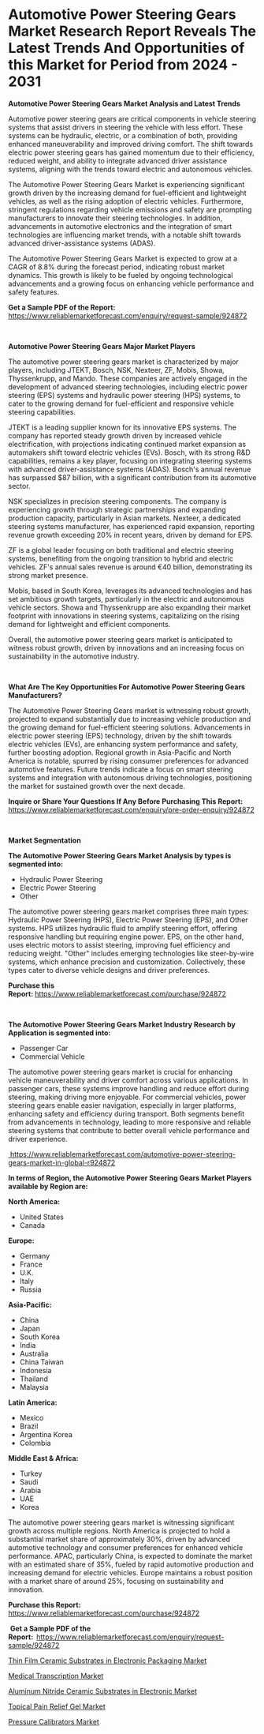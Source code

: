 <p><h1>Automotive Power Steering Gears Market Research Report Reveals The Latest Trends And Opportunities of this Market for Period from 2024 - 2031</h1></p><p><strong>Automotive Power Steering Gears Market Analysis and Latest Trends</strong></p>
<p><p>Automotive power steering gears are critical components in vehicle steering systems that assist drivers in steering the vehicle with less effort. These systems can be hydraulic, electric, or a combination of both, providing enhanced maneuverability and improved driving comfort. The shift towards electric power steering gears has gained momentum due to their efficiency, reduced weight, and ability to integrate advanced driver assistance systems, aligning with the trends toward electric and autonomous vehicles.</p><p>The Automotive Power Steering Gears Market is experiencing significant growth driven by the increasing demand for fuel-efficient and lightweight vehicles, as well as the rising adoption of electric vehicles. Furthermore, stringent regulations regarding vehicle emissions and safety are prompting manufacturers to innovate their steering technologies. In addition, advancements in automotive electronics and the integration of smart technologies are influencing market trends, with a notable shift towards advanced driver-assistance systems (ADAS).</p><p>The Automotive Power Steering Gears Market is expected to grow at a CAGR of 8.8% during the forecast period, indicating robust market dynamics. This growth is likely to be fueled by ongoing technological advancements and a growing focus on enhancing vehicle performance and safety features.</p></p>
<p><strong>Get a Sample PDF of the Report:&nbsp;</strong> <a href="https://www.reliablemarketforecast.com/enquiry/request-sample/924872?utm_campaign=1102&utm_medium=2&utm_source=Github&utm_content=ia&utm_term=02102024&utm_id=automotive-power-steering-gears">https://www.reliablemarketforecast.com/enquiry/request-sample/924872</a></p>
<p>&nbsp;</p>
<p><strong>Automotive Power Steering Gears Major Market Players</strong></p>
<p><p>The automotive power steering gears market is characterized by major players, including JTEKT, Bosch, NSK, Nexteer, ZF, Mobis, Showa, Thyssenkrupp, and Mando. These companies are actively engaged in the development of advanced steering technologies, including electric power steering (EPS) systems and hydraulic power steering (HPS) systems, to cater to the growing demand for fuel-efficient and responsive vehicle steering capabilities.</p><p>JTEKT is a leading supplier known for its innovative EPS systems. The company has reported steady growth driven by increased vehicle electrification, with projections indicating continued market expansion as automakers shift toward electric vehicles (EVs). Bosch, with its strong R&D capabilities, remains a key player, focusing on integrating steering systems with advanced driver-assistance systems (ADAS). Bosch's annual revenue has surpassed $87 billion, with a significant contribution from its automotive sector.</p><p>NSK specializes in precision steering components. The company is experiencing growth through strategic partnerships and expanding production capacity, particularly in Asian markets. Nexteer, a dedicated steering systems manufacturer, has experienced rapid expansion, reporting revenue growth exceeding 20% in recent years, driven by demand for EPS. </p><p>ZF is a global leader focusing on both traditional and electric steering systems, benefiting from the ongoing transition to hybrid and electric vehicles. ZF's annual sales revenue is around €40 billion, demonstrating its strong market presence.</p><p>Mobis, based in South Korea, leverages its advanced technologies and has set ambitious growth targets, particularly in the electric and autonomous vehicle sectors. Showa and Thyssenkrupp are also expanding their market footprint with innovations in steering systems, capitalizing on the rising demand for lightweight and efficient components.</p><p>Overall, the automotive power steering gears market is anticipated to witness robust growth, driven by innovations and an increasing focus on sustainability in the automotive industry.</p></p>
<p>&nbsp;</p>
<p><strong>What Are The Key Opportunities For Automotive Power Steering Gears Manufacturers?</strong></p>
<p><p>The Automotive Power Steering Gears market is witnessing robust growth, projected to expand substantially due to increasing vehicle production and the growing demand for fuel-efficient steering solutions. Advancements in electric power steering (EPS) technology, driven by the shift towards electric vehicles (EVs), are enhancing system performance and safety, further boosting adoption. Regional growth in Asia-Pacific and North America is notable, spurred by rising consumer preferences for advanced automotive features. Future trends indicate a focus on smart steering systems and integration with autonomous driving technologies, positioning the market for sustained growth over the next decade.</p></p>
<p><strong>Inquire or Share Your Questions If Any Before Purchasing This Report:</strong> <a href="https://www.reliablemarketforecast.com/enquiry/pre-order-enquiry/924872?utm_campaign=1102&utm_medium=2&utm_source=Github&utm_content=ia&utm_term=02102024&utm_id=automotive-power-steering-gears">https://www.reliablemarketforecast.com/enquiry/pre-order-enquiry/924872</a></p>
<p>&nbsp;</p>
<p><strong>Market Segmentation</strong></p>
<p><strong>The Automotive Power Steering Gears Market Analysis by types is segmented into:</strong></p>
<p><ul><li>Hydraulic Power Steering</li><li>Electric Power Steering</li><li>Other</li></ul></p>
<p><p>The automotive power steering gears market comprises three main types: Hydraulic Power Steering (HPS), Electric Power Steering (EPS), and Other systems. HPS utilizes hydraulic fluid to amplify steering effort, offering responsive handling but requiring engine power. EPS, on the other hand, uses electric motors to assist steering, improving fuel efficiency and reducing weight. "Other" includes emerging technologies like steer-by-wire systems, which enhance precision and customization. Collectively, these types cater to diverse vehicle designs and driver preferences.</p></p>
<p><strong>Purchase this Report:&nbsp;</strong><a href="https://www.reliablemarketforecast.com/purchase/924872?utm_campaign=1102&utm_medium=2&utm_source=Github&utm_content=ia&utm_term=02102024&utm_id=automotive-power-steering-gears">https://www.reliablemarketforecast.com/purchase/924872</a></p>
<p>&nbsp;</p>
<p><strong>The Automotive Power Steering Gears Market Industry Research by Application is segmented into:</strong></p>
<p><ul><li>Passenger Car</li><li>Commercial Vehicle</li></ul></p>
<p><p>The automotive power steering gears market is crucial for enhancing vehicle maneuverability and driver comfort across various applications. In passenger cars, these systems improve handling and reduce effort during steering, making driving more enjoyable. For commercial vehicles, power steering gears enable easier navigation, especially in larger platforms, enhancing safety and efficiency during transport. Both segments benefit from advancements in technology, leading to more responsive and reliable steering systems that contribute to better overall vehicle performance and driver experience.</p></p>
<p><a href="https://www.reliablemarketforecast.com/automotive-power-steering-gears-market-in-global-r924872?utm_campaign=1102&utm_medium=2&utm_source=Github&utm_content=ia&utm_term=02102024&utm_id=automotive-power-steering-gears">&nbsp;https://www.reliablemarketforecast.com/automotive-power-steering-gears-market-in-global-r924872</a></p>
<p><strong>In terms of Region, the Automotive Power Steering Gears Market Players available by Region are:</strong></p>
<p>
    <p> <strong> North America: </strong>
        <ul>
            <li>United States</li>
            <li>Canada</li>
        </ul>
        </p> 
    <p> <strong> Europe: </strong>
        <ul>
            <li>Germany</li>
            <li>France</li>
            <li>U.K.</li>
            <li>Italy</li>
            <li>Russia</li>
        </ul>
        </p> 
    <p> <strong> Asia-Pacific: </strong>
        <ul>
            <li>China</li>
            <li>Japan</li>
            <li>South Korea</li>
            <li>India</li>
            <li>Australia</li>
            <li>China Taiwan</li>
            <li>Indonesia</li>
            <li>Thailand</li>
            <li>Malaysia</li>
        </ul>
        </p> 
    <p> <strong> Latin America: </strong>
        <ul>
            <li>Mexico</li>
            <li>Brazil</li>
            <li>Argentina Korea</li>
            <li>Colombia</li>
        </ul>
        </p> 
    <p> <strong> Middle East & Africa: </strong>
        <ul>
            <li>Turkey</li>
            <li>Saudi</li>
            <li>Arabia</li>
            <li>UAE</li>
            <li>Korea</li>
        </ul>
    </p>
    </p>
<p><p>The automotive power steering gears market is witnessing significant growth across multiple regions. North America is projected to hold a substantial market share of approximately 30%, driven by advanced automotive technology and consumer preferences for enhanced vehicle performance. APAC, particularly China, is expected to dominate the market with an estimated share of 35%, fueled by rapid automotive production and increasing demand for electric vehicles. Europe maintains a robust position with a market share of around 25%, focusing on sustainability and innovation.</p></p>
<p><strong>Purchase this Report: </strong><a href="https://www.reliablemarketforecast.com/purchase/924872?utm_campaign=1102&utm_medium=2&utm_source=Github&utm_content=ia&utm_term=02102024&utm_id=automotive-power-steering-gears">https://www.reliablemarketforecast.com/purchase/924872</a></p>
<p>&nbsp;<strong>Get a Sample PDF of the Report:&nbsp;&nbsp;</strong><a href="https://www.reliablemarketforecast.com/enquiry/request-sample/924872?utm_campaign=1102&utm_medium=2&utm_source=Github&utm_content=ia&utm_term=02102024&utm_id=automotive-power-steering-gears">https://www.reliablemarketforecast.com/enquiry/request-sample/924872</a></p>
<p><strong></strong></p>
<p><p><a href="https://issuu.com/reportprime-2/docs/thin-film-ceramic-substrates-in-ele_96fc26a82993c2?utm_campaign=1102&utm_medium=2&utm_source=Github&utm_content=ia&utm_term=02102024&utm_id=automotive-power-steering-gears">Thin Film Ceramic Substrates in Electronic Packaging Market</a></p><p><a href="https://www.linkedin.com/pulse/in-depth-analysis-global-medical-transcription-market-scope-nixoc?utm_campaign=1102&utm_medium=2&utm_source=Github&utm_content=ia&utm_term=02102024&utm_id=automotive-power-steering-gears">Medical Transcription Market</a></p><p><a href="https://issuu.com/reportprime-2/docs/aluminum-nitride-ceramic-substrates_d543958257befb?utm_campaign=1102&utm_medium=2&utm_source=Github&utm_content=ia&utm_term=02102024&utm_id=automotive-power-steering-gears">Aluminum Nitride Ceramic Substrates in Electronic Market</a></p><p><a href="https://www.linkedin.com/pulse/global-topical-pain-relief-gel-market-sector2024-2031-metrics-uv9bf?utm_campaign=1102&utm_medium=2&utm_source=Github&utm_content=ia&utm_term=02102024&utm_id=automotive-power-steering-gears">Topical Pain Relief Gel Market</a></p><p><a href="https://www.linkedin.com/pulse/global-pressure-calibrators-market-opportunities-forecast-period-i7upf?utm_campaign=1102&utm_medium=2&utm_source=Github&utm_content=ia&utm_term=02102024&utm_id=automotive-power-steering-gears">Pressure Calibrators Market</a></p></p>